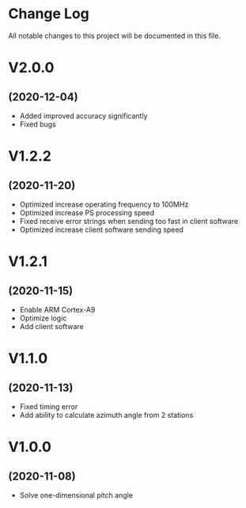# Change Log

All notable changes to this project will be documented in this file.

# V2.0.0
## (2020-12-04)

* Added improved accuracy significantly
* Fixed bugs

# V1.2.2
## (2020-11-20)

* Optimized increase operating frequency to 100MHz
* Optimized increase PS processing speed
* Fixed receive error strings when sending too fast in client software
* Optimized increase client software sending speed

# V1.2.1
## (2020-11-15)

* Enable ARM Cortex-A9
* Optimize logic
* Add client software

# V1.1.0
## (2020-11-13)

* Fixed timing error
* Add ability to calculate azimuth angle from 2 stations

# V1.0.0
## (2020-11-08)

* Solve one-dimensional pitch angle
